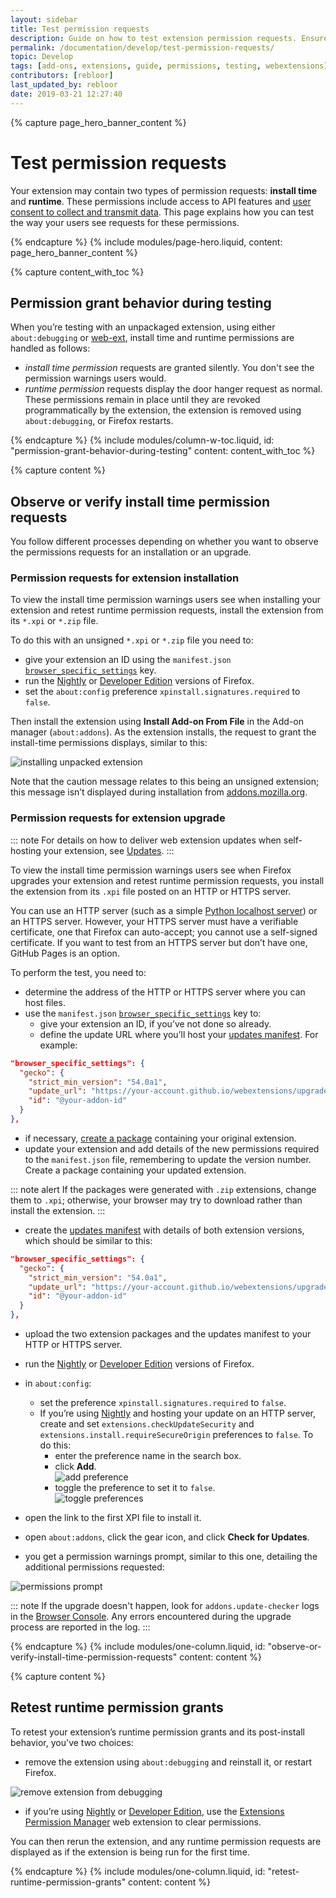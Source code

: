 ```yaml
---
layout: sidebar
title: Test permission requests
description: Guide on how to test extension permission requests. Ensure your add-on prompts users correctly for access to browser features.
permalink: /documentation/develop/test-permission-requests/
topic: Develop
tags: [add-ons, extensions, guide, permissions, testing, webextensions]
contributors: [rebloor]
last_updated_by: rebloor
date: 2019-03-21 12:27:40
---
```


<!-- Page Hero Banner -->

{% capture page_hero_banner_content %}

# Test permission requests

Your extension may contain two types of permission requests: **install time** and **runtime**. These permissions include access to API features and [user consent to collect and transmit data](/documentation/develop/firefox-builtin-data-consent/). This page explains how you can test the way your users see requests for these permissions.

{% endcapture %}
{% include modules/page-hero.liquid,
    content: page_hero_banner_content
%}

<!-- Content with Table of Contents Module -->

{% capture content_with_toc %}

## Permission grant behavior during testing

When you’re testing with an unpackaged extension, using either `about:debugging` or [web-ext](/documentation/develop/web-ext-command-reference), install time and runtime permissions are handled as follows:

- <dfn>install time permission</dfn> requests are granted silently. You don't see the permission warnings users would.
- <dfn>runtime permission</dfn> requests display the door hanger request as normal. These permissions remain in place until they are revoked programmatically by the extension, the extension is removed using `about:debugging`, or Firefox restarts.

{% endcapture %}
{% include modules/column-w-toc.liquid,
  id: "permission-grant-behavior-during-testing"
  content: content_with_toc
%}

<!-- END: Content with Table of Contents -->

<!-- Single Column Body Module -->

{% capture content %}

## Observe or verify install time permission requests

You follow different processes depending on whether you want to observe the permissions requests for an installation or an upgrade.

### Permission requests for extension installation

To view the install time permission warnings users see when installing your extension and retest runtime permission requests, install the extension from its `*.xpi` or `*.zip` file.

To do this with an unsigned `*.xpi` or `*.zip` file you need to:

- give your extension an ID using the `manifest.json` [`browser_specific_settings`](https://developer.mozilla.org/docs/Mozilla/Add-ons/WebExtensions/manifest.json/browser_specific_settings) key.
- run the [Nightly](https://nightly.mozilla.org/) or [Developer Edition](https://www.mozilla.org/firefox/developer/) versions of Firefox.
- set the `about:config` preference `xpinstall.signatures.required` to `false`.

Then install the extension using **Install Add-on From File** in the Add-on manager (`about:addons`). As the extension installs, the request to grant the install-time permissions displays, similar to this:

![installing unpacked extension](/assets/img/documentation/develop/installing_unpackaged_extension.png)

Note that the caution message relates to this being an unsigned extension; this message isn’t displayed during installation from [addons.mozilla.org](https://addons.mozilla.org).

### Permission requests for extension upgrade

::: note
For details on how to deliver web extension updates when self-hosting your extension, see [Updates](https://developer.mozilla.org/docs/Mozilla/Add-ons/Updates).
:::

To view the install time permission warnings users see when Firefox upgrades your extension and retest runtime permission requests, you install the extension from its `.xpi` file posted on an HTTP or HTTPS server.

You can use an HTTP server (such as a simple [Python localhost server](https://developer.mozilla.org/docs/Learn/Common_questions/set_up_a_local_testing_server)) or an HTTPS server. However, your HTTPS server must have a verifiable certificate, one that Firefox can auto-accept; you cannot use a self-signed certificate. If you want to test from an HTTPS server but don’t have one, GitHub Pages is an option.

To perform the test, you need to:

- determine the address of the HTTP or HTTPS server where you can host files.
- use the `manifest.json` [`browser_specific_settings`](https://developer.mozilla.org/docs/Mozilla/Add-ons/WebExtensions/manifest.json/browser_specific_settings) key to:
  - give your extension an ID, if you’ve not done so already.
  - define the update URL where you’ll host your [updates manifest](https://developer.mozilla.org/docs/Mozilla/Add-ons/Updates). For example:

```json
"browser_specific_settings": {
  "gecko": {
    "strict_min_version": "54.0a1",
    "update_url": "https://your-account.github.io/webextensions/upgrade.json",
    "id": "@your-addon-id"
  }
},
```

- if necessary, [create a package](/documentation/publish/package-your-extension) containing your original extension.
- update your extension and add details of the new permissions required to the `manifest.json` file, remembering to update the version number. Create a package containing your updated extension.

::: note alert
If the packages were generated with `.zip` extensions, change them to `.xpi`; otherwise, your browser may try to download rather than install the extension.
:::

- create the [updates manifest](https://developer.mozilla.org/docs/Mozilla/Add-ons/Updates) with details of both extension versions, which should be similar to this:

```json
"browser_specific_settings": {
  "gecko": {
    "strict_min_version": "54.0a1",
    "update_url": "https://your-account.github.io/webextensions/upgrade.json",
    "id": "@your-addon-id"
  }
},
```

- upload the two extension packages and the updates manifest to your HTTP or HTTPS server.
- run the [Nightly](https://nightly.mozilla.org/) or [Developer Edition](https://www.mozilla.org/firefox/developer/) versions of Firefox.
- in `about:config`:

  - set the preference `xpinstall.signatures.required` to `false`.
  - If you’re using [Nightly](https://nightly.mozilla.org/) and hosting your update on an HTTP server, create and set `extensions.checkUpdateSecurity` and `extensions.install.requireSecureOrigin` preferences to `false`. To do this:
    - enter the preference name in the search box.
    - click **Add**. <br/> ![add preference](/assets/img/documentation/develop/preference_create_2.png)
    - toggle the preference to set it to `false`. <br/> ![toggle preferences](/assets/img/documentation/develop/preference_toggle_2.png)

- open the link to the first XPI file to install it.
- open `about:addons`, click the gear icon, and click **Check for Updates**.
- you get a permission warnings prompt, similar to this one, detailing the additional permissions requested:

![permissions prompt](/assets/img/documentation/develop/upgrade_install_2.png)

::: note
If the upgrade doesn't happen, look for `addons.update-checker` logs in the [Browser Console](https://developer.mozilla.org/docs/Tools/Browser_Console). Any errors encountered during the upgrade process are reported in the log.
:::

{% endcapture %}
{% include modules/one-column.liquid,
  id: "observe-or-verify-install-time-permission-requests"
  content: content
%}

<!-- END: Single Column Body Module -->

<!-- Single Column Body Module -->

{% capture content %}

## Retest runtime permission grants

To retest your extension’s runtime permission grants and its post-install behavior, you've two choices:

- remove the extension using `about:debugging` and reinstall it, or restart Firefox.

![remove extension from debugging](/assets/img/documentation/develop/reload_to_retest.png)

- if you’re using [Nightly](https://nightly.mozilla.org/) or [Developer Edition](https://www.mozilla.org/firefox/developer/), use the [Extensions Permission Manager](https://github.com/rpl/dev-webext-permissions-manager) web extension to clear permissions.

You can then rerun the extension, and any runtime permission requests are displayed as if the extension is being run for the first time.

{% endcapture %}
{% include modules/one-column.liquid,
  id: "retest-runtime-permission-grants"
  content: content
%}

<!-- END: Single Column Body Module -->

